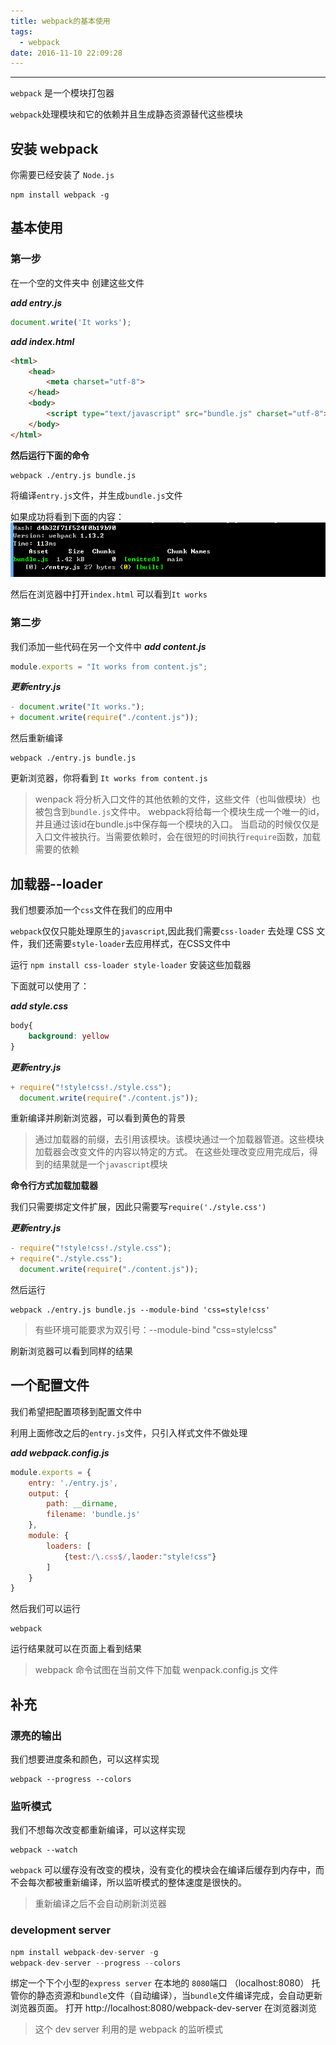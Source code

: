 ```yaml
---
title: webpack的基本使用
tags:
  - webpack
date: 2016-11-10 22:09:28
---
```


----------------------------------------
`webpack` 是一个模块打包器

`webpack`处理模块和它的依赖并且生成静态资源替代这些模块

<!--more-->

## 	安装 webpack

你需要已经安装了 `Node.js`

	npm install webpack -g

## 基本使用

### 第一步

在一个空的文件夹中
创建这些文件

***add entry.js***
```js
document.write('It works');
```
***add index.html***
```html
<html>
    <head>
        <meta charset="utf-8">
    </head>
    <body>
        <script type="text/javascript" src="bundle.js" charset="utf-8"></script>
    </body>
</html>
```
**然后运行下面的命令**

	webpack ./entry.js bundle.js

将编译`entry.js`文件，并生成`bundle.js`文件

如果成功将看到下面的内容：
![alt](/images/webpack的使用/webpack-bundle-start.png)

然后在浏览器中打开`index.html` 可以看到`It works`

### 第二步

我们添加一些代码在另一个文件中
***add content.js***
```js
module.exports = "It works from content.js";
```
***更新entry.js***
```js
- document.write("It works.");
+ document.write(require("./content.js"));
```

然后重新编译

	webpack ./entry.js bundle.js
	
更新浏览器，你将看到 `It works from content.js`


>wenpack 将分析入口文件的其他依赖的文件，这些文件（也叫做模块）也被包含到`bundle.js`文件中。
>webpack将给每一个模块生成一个唯一的id，并且通过该id在bundle.js中保存每一个模块的入口。
>当启动的时候仅仅是入口文件被执行。当需要依赖时，会在很短的时间执行`require`函数，加载需要的依赖

## 加载器--loader

我们想要添加一个`css`文件在我们的应用中

`webpack`仅仅只能处理原生的`javascript`,因此我们需要`css-loader` 去处理 CSS 文件，我们还需要`style-loader`去应用样式，在CSS文件中

运行 `npm install css-loader style-loader` 安装这些加载器

下面就可以使用了：

***add style.css***
```css
body{
	background: yellow
}
```
***更新entry.js***
```js
+ require("!style!css!./style.css");
  document.write(require("./content.js"));
```

重新编译并刷新浏览器，可以看到黄色的背景

>通过加载器的前缀，去引用该模块。该模块通过一个加载器管道。这些模块加载器会改变文件的内容以特定的方式。
>在这些处理改变应用完成后，得到的结果就是一个`javascript`模块

**命令行方式加载加载器**

我们只需要绑定文件扩展，因此只需要写`require('./style.css')`

***更新entry.js***
```js
- require("!style!css!./style.css");
+ require("./style.css");
  document.write(require("./content.js"));
```
然后运行

	webpack ./entry.js bundle.js --module-bind 'css=style!css'

>有些环境可能要求为双引号：--module-bind "css=style!css"

刷新浏览器可以看到同样的结果

## 一个配置文件

我们希望把配置项移到配置文件中

利用上面修改之后的`entry.js`文件，只引入样式文件不做处理

***add webpack.config.js***
```js
module.exports = {
	entry: './entry.js',
	output: {
		path: __dirname,
		filename: 'bundle.js'
	},
	module: {
		loaders: [
			{test:/\.css$/,laoder:"style!css"}
		]
	}
}
```

然后我们可以运行

	webpack

运行结果就可以在页面上看到结果


>webpack 命令试图在当前文件下加载 wenpack.config.js 文件

## 补充

### 漂亮的输出

我们想要进度条和颜色，可以这样实现

	webpack --progress --colors
	
### 监听模式

我们不想每次改变都重新编译，可以这样实现

	webpack --watch
	
`webpack` 可以缓存没有改变的模块，没有变化的模块会在编译后缓存到内存中，而不会每次都被重新编译，所以监听模式的整体速度是很快的。

>重新编译之后不会自动刷新浏览器


### development server

```js
npm install webpack-dev-server -g
webpack-dev-server --progress --colors
```

绑定一个下个小型的`express server` 在本地的 `8080`端口 （localhost:8080）
托管你的静态资源和`bundle`文件（自动编译），当`bundle`文件编译完成，会自动更新浏览器页面。
打开 http://localhost:8080/webpack-dev-server 在浏览器浏览

>这个 dev server 利用的是 webpack 的监听模式
